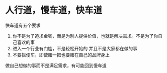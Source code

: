 # 人行道，慢车道，快车道
快车道有五个要求
1. 你不是为了追求金钱，而是为别人提供价值，也就是解决需求。不是为了你自己喜欢的事
2. 进入一个行业有门槛，不是轻松开始的 并且不是大家都在做的事
3. 不要搭便车，即使赌一把也要赌在自己的品牌身上

做自己想做的事而不是满足需求，有可能回到慢车道